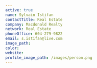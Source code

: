 ```yaml
---
active: true
name: Sylvain Istifan
contactTitle: Real Estate
company: Macdonald Realty
network: Real Estate
phoneOffice: 604-279-9822
email: s.istifan@live.com
image_path:
color:
website:
profile_image_path: /images/person.png
---
```



